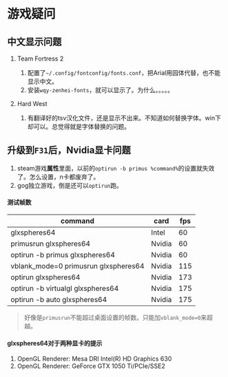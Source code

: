 # 游戏疑问

## 中文显示问题

1. Team Fortress 2 

	1. 配置了`~/.config/fontconfig/fonts.conf`，把Arial用园体代替，也不能显示中文。
	1. 安装`wqy-zenhei-fonts`，就可以显示了。为什么。。。。。

1. Hard West 

	1. 有翻译好的tsv汉化文件，还是显示不出来。不知道如何替换字体。win下却可以。总觉得就是字体替换的问题。
	
## 升级到`F31`后，Nvidia显卡问题

1. steam游戏**属性**里面，以前的`optirun -b primus %command%`的设置就失效了。怎么设置，n卡都废弃了。
1. gog独立游戏，倒是还可以`optirun`跑。

#### 测试帧数
command|card|fps
--|--|--
glxspheres64|Intel|60
primusrun glxspheres64|Nvidia|60
optirun -b primus glxspheres64|Nvidia|60
vblank_mode=0 primusrun glxspheres64|Nvidia|115
optirun glxspheres64|Nvidia|173
optirun -b virtualgl glxspheres64|Nvidia|175
optirun -b auto glxspheres64|Nvidia|175

> 好像是`primusrun`不能超过桌面设置的帧数。只能加`vblank_mode=0`来超越。

#### glxspheres64对于两种显卡的提示
1. OpenGL Renderer: Mesa DRI Intel(R) HD Graphics 630
1. OpenGL Renderer: GeForce GTX 1050 Ti/PCIe/SSE2


